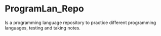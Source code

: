 # ProgramLan_Repo
Is a programming language repository to practice different programming languages, testing and taking notes.
